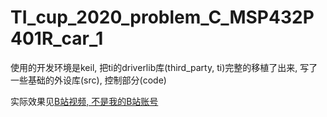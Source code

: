 # TI_cup_2020_problem_C_MSP432P401R_car_1
 
使用的开发环境是keil, 把ti的driverlib库(third_party, ti)完整的移植了出来, 写了一些基础的外设库(src), 控制部分(code)

实际效果见[B站视频, 不是我的B站账号](https://www.bilibili.com/video/BV19T411j74q)

